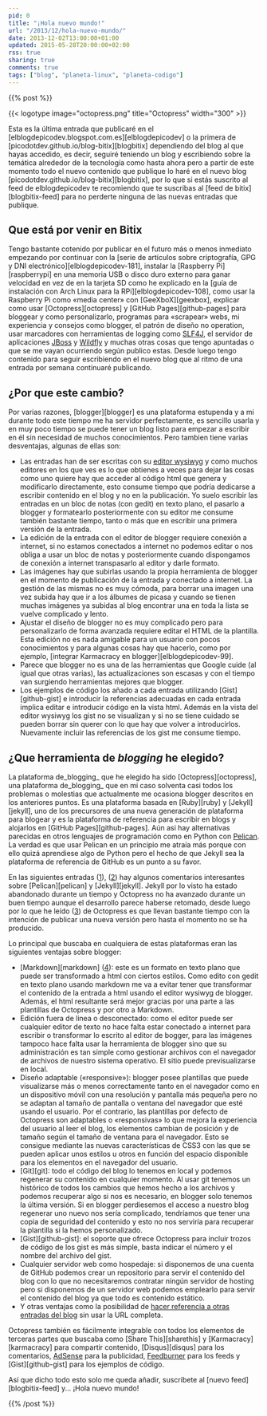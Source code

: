 ```yaml
---
pid: 0
title: "¡Hola nuevo mundo!"
url: "/2013/12/hola-nuevo-mundo/"
date: 2013-12-02T13:00:00+01:00
updated: 2015-05-28T20:00:00+02:00
rss: true
sharing: true
comments: true
tags: ["blog", "planeta-linux", "planeta-codigo"]
---
```


{{% post %}}

{{< logotype image="octopress.png" title="Octopress" width="300" >}}

Esta es la última entrada que publicaré en el [elblogdepicodev.blogspot.com.es][elblogdepicodev] o la primera de [picodotdev.github.io/blog-bitix][blogbitix] dependiendo del blog al que hayas accedido, es decir, seguiré teniendo un blog y escribiendo sobre la temática alrededor de la tecnología como hasta ahora pero a partir de este momento todo el nuevo contenido que publique lo haré en el nuevo blog [picodotdev.github.io/blog-bitix][blogbitix], por lo que si estás suscrito al feed de elblogdepicodev te recomiendo que te suscribas al [feed de bitix][blogbitix-feed] para no perderte ninguna de las nuevas entradas que publique.

## Que está por venir en Bitix
Tengo bastante cotenido por publicar en el futuro más o menos inmediato empezando por continuar con la [serie de artículos sobre criptografía, GPG y DNI electrónico][elblogdepicodev-181], instalar la [Raspberry Pi][raspberrypi] en una memoria USB o disco duro externo para ganar velocidad en vez de en la tarjeta SD como he explicado en la [guía de instalación con Arch Linux para la RPi][elblogdepicodev-108], como usar la Raspberry Pi como «media center» con [GeeXboX][geexbox], explicar como usar [Octopress][octopress] y [GitHub Pages][github-pages] para bloggear y como personalizarlo, programas para «scrapear» webs, mi experiencia y consejos como blogger, el patrón de diseño no operation, usar marcadores con herramientas de logging como [SLF4J](http://www.slf4j.org/), el servidor de aplicaciones [JBoss](http://jbossas.jboss.org/) y [Wildfly](http://www.wildfly.org/) y muchas otras cosas que tengo apuntadas o que se me vayan ocurriendo según publico estas. Desde luego tengo contenido para seguir escribiendo en el nuevo blog que al ritmo de una entrada por semana continuaré publicando.

## ¿Por que este cambio?

Por varias razones, [blogger][blogger] es una plataforma estupenda y a mi durante todo este tiempo me ha servidor perfectamente, es sencillo usarla y en muy poco tiempo se puede tener un blog listo para empezar a escribir en él sin necesidad de muchos conocimientos. Pero tambien tiene varias desventajas, algunas de ellas son:

* Las entradas han de ser escritas con su [editor wysiwyg](https://es.wikipedia.org/wiki/WYSIWYG) y como muchos editores en los que ves es lo que obtienes a veces para dejar las cosas como uno quiere hay que acceder al código html que genera y modificarlo directamente, esto consume tiempo que podría dedicarse a escribir contenido en el blog y no en la publicación. Yo suelo escribir las entradas en un bloc de notas (con gedit) en texto plano, el pasarlo a blogger y formatearlo posteriormente con su editor me consume también bastante tiempo, tanto o más que en escribir una primera versión de la entrada.
* La edición de la entrada con el editor de blogger requiere conexión a internet, si no estamos conectados a internet no podemos editar o nos obliga a usar un bloc de notas y posteriormente cuando dispongamos de conexión a internet transpasarlo al editor y darle formato.
* Las imágenes hay que subirlas usando la propia herramienta de blogger en el momento de publicación de la entrada y conectado a internet. La gestión de las mismas no es muy cómoda, para borrar una imagen una vez subida hay que ir a los álbumes de picasa y cuando se tienen muchas imágenes ya subidas al blog encontrar una en toda la lista se vuelve complicado y lento.
* Ajustar el diseño de blogger no es muy complicado pero para personalizarlo de forma avanzada requiere editar el HTML de la plantilla. Esta edición no es nada amigable para un usuario con pocos conocimientos y para algunas cosas hay que hacerlo, como por ejemplo, [integrar Karmacracy en blogger][elblogdepicodev-99].
* Parece que blogger no es una de las herramientas que Google cuide (al igual que otras varias), las actualizaciones son escasas y con el tiempo van surgiendo herramientas mejores que blogger.
* Los ejemplos de código los añado a cada entrada utilizando [Gist][github-gist] e introducir la referencias adecuadas en cada entrada implica editar e introducir código en la vista html. Además en la vista del editor wysiwyg los gist no se visualizan y si no se tiene cuidado se pueden borrar sin querer con lo que hay que volver a introducirlos. Nuevamente incluir las referencias de los gist me consume tiempo.

## ¿Que herramienta de _blogging_ he elegido?

La plataforma de_blogging_ que he elegido ha sido [Octopress][octopress], una plataforma de_blogging_ que en mi caso solventa casi todos los problemas o molestias  que actualmente me ocasiona blogger descritos en los anteriores puntos. Es una plataforma basada en [Ruby][ruby] y [Jekyll][jekyll], uno de los precursores de una nueva generación de plataforma para blogear y es la plataforma de referencia para escribir en blogs y alojarlos en [GitHub Pages][github-pages]. Aún asi hay alternativas parecidas en otros lenguajes de programación como en Python con [Pelican](http://docs.getpelican.com). La verdad es que usar Pelican en un principio me atraía más porque con ello quizá aprendiese algo de Python pero el hecho de que Jekyll sea la plataforma de referencia de GitHub es un punto a su favor.

En las siguientes entradas ([1](https://arunrocks.com/moving-blogs-to-pelican/)), ([2](http://blog.parkermoore.de/2012/12/18/the-immediate-future-of-jekyll/)) hay algunos comentarios interesantes sobre [Pelican][pelican] y [Jekyll][jekyll]. Jekyll por lo visto ha estado abandonado durante un tiempo y Octopress no ha avanzado durante un buen tiempo aunque el desarrollo parece haberse retomado, desde luego por lo que he leído ([3](http://sasheldon.com/blog/2013/07/07/waiting-for-octopress-2-successor/)) de Octopress es que llevan bastante tiempo con la intención de publicar una nueva versión pero hasta el momento no se ha producido.

Lo principal que buscaba en cualquiera de estas plataformas eran las siguientes ventajas sobre blogger:

* [Markdown][markdown] ([4](https://daringfireball.net/projects/markdown/)): este es un formato en texto plano que puede ser transformado a html con ciertos estilos. Como edito con gedit en texto plano usando markdown me va a evitar tener que transformar el contenido de la entrada a html usando el editor wysiwyg de blogger. Además, el html resultante será mejor gracias por una parte a las plantillas de Octopress y por otro a Markdown.
* Edición fuera de linea o desconectado: como el editor puede ser cualquier editor de texto no hace falta estar conectado a internet para escribir o transformar lo escrito al editor de bogger, para las imágenes tampoco hace falta usar la herramienta de blogger sino que su administración es tan simple como gestionar archivos con el navegador de archivos de nuestro sistema operativo. El sitio puede previsualizarse en local.
* Diseño adaptable («responsive»): blogger posee plantillas que puede visualizarse más o menos correctamente tanto en el navegador como en un dispositivo móvil con una resolución y pantalla más pequeña pero no se adaptan al tamaño de pantalla o ventana del navegador que esté usando el usuario. Por el contrario, las plantillas por defecto de Octopress son adaptables o «responsivas» lo que mejora la experiencia del usuario al leer el blog, los elementos cambian de posición y de tamaño según el tamaño de ventana para el navegador. Esto se consigue mediante las nuevas características de CSS3 con las que se pueden aplicar unos estilos u otros en función del espacio disponible para los elementos en el navegador del usuario.
* [Git][git]: todo el código del blog lo tenemos en local y podemos regenerar su contenido en cualquier momento. Al usar git tenemos un histórico de todos los cambios que hemos hecho a los archivos y podemos recuperar algo si nos es necesario, en blogger solo tenemos la última versión. Si en blogger perdiesemos el acceso a nuestro blog regenerar uno nuevo nos sería complicado, tendríamos que tener una copia de seguridad del contenido y esto no nos serviría para recuperar la plantilla si la hemos personalizado.
* [Gist][github-gist]: el soporte que ofrece Octopress para incluir trozos de código de los gist es más simple, basta indicar el número y el nombre del archivo del gist.
* Cualquier servidor web como hospedaje: si disponemos de una cuenta de GitHub podemos crear un repositorio para servir el contenido del blog con lo que no necesitaremos contratar ningún servidor de hosting pero si disponemos de un servidor web podemos emplearlo para servir el contenido del blog ya que todo es contenido estático.
* Y otras ventajas como la posibilidad de [hacer referencia a otras entradas del blog](https://github.com/mojombo/jekyll/pull/369) sin usar la URL completa.

Octopress también es fácilmente integrable con todos los elementos de terceras partes que buscaba como [Share This][sharethis] y [Karmacracy][karmacracy] para compartir contenido, [Disqus][disqus] para los comentarios, [AdSense](http://www.google.com/adsense) para la publicidad, [Feedburner](http://feedburner.google.com) para los feeds y [Gist][github-gist] para los ejemplos de código.

Así que dicho todo esto solo me queda añadir, suscríbete al [nuevo feed][blogbitix-feed] y... ¡Hola nuevo mundo!

{{% /post %}}
